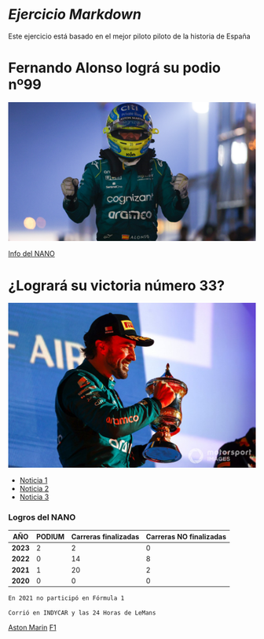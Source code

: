 # *Ejercicio Markdown*
Este ejercicio está basado en el mejor piloto piloto de la historia de España
# **Fernando Alonso lográ su podio nº99**
<img src="img/fernando3.jpg" width="700px">

[Info del NANO](https://es.wikipedia.org/wiki/Fernando_Alonso)

# **¿Logrará su victoria número 33?**

<img src="img/Fernandoa1.jpg" width="700px">

* [Noticia 1](https://es.motorsport.com/f1/news/fotos-podio-alonso-bahrein-formula1-2023/10440293/)
* [Noticia 2](https://www.marca.com/motor/formula1/2023/03/14/6410b0ff268e3e190e8b457d.html)
* [Noticia 3](https://www.marca.com/motor/formula1/gp-arabia-saudi/2023/03/14/6410a9a7ca47411c668b45c9.html)

### Logros del NANO


| **AÑO** |PODIUM|Carreras finalizadas|Carreras NO finalizadas |
|---|---|---|---|
|**2023**|2|2|0|
|**2022**|0|14|8|
|**2021**|1|20|2|
|**2020**|0 |0|0|

```
En 2021 no participó en Fórmula 1
```

```
Corrió en INDYCAR y las 24 Horas de LeMans
```

[Aston Marin](instalacion.md)
[F1](informacion.md)
